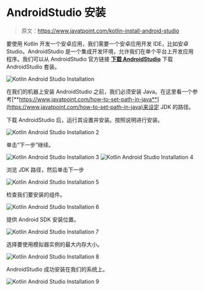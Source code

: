# AndroidStudio 安装

> 原文：<https://www.javatpoint.com/kotlin-install-android-studio>

要使用 Kotlin 开发一个安卓应用，我们需要一个安卓应用开发 IDE，比如安卓 Studio。AndroidStudio 是一个集成开发环境，允许我们在单个平台上开发应用程序。我们可以从 AndroidStudio 官方链接 [**下载 AndroidStudio**](https://developer.android.com/studio/index.html) 下载 AndroidStudio 套装。

![Kotlin Android Studio Installation](img/506ae95529ec1313c07f10338052aea4.png)

在我们的机器上安装 AndroidStudio 之前，我们必须安装 Java。在这里看一个参考[**https://www.javatpoint.com/how-to-set-path-in-java**](https://www.javatpoint.com/how-to-set-path-in-java)来设定 JDK 的路径。

下载 AndroidStudio 后，运行其设置并安装。按照说明进行安装。

![Kotlin Android Studio Installation 2](img/13908c52ef608fad76c36b4a9be08646.png)

单击“下一步”继续。

![Kotlin Android Studio Installation 3](img/57edeb1e39d710c4ebd948b90c809ca5.png)
![Kotlin Android Studio Installation 4](img/51a2b97e2d1a7bda3153b0298d484937.png)

浏览 JDK 路径，然后单击下一步

![Kotlin Android Studio Installation 5](img/64c251cc5c10f41d6ed04c175cfb62c8.png)

检查我们要安装的组件。

![Kotlin Android Studio Installation 6](img/c371d1a858844f3a712d1f6490715293.png)

提供 Android SDK 安装位置。

![Kotlin Android Studio Installation 7](img/e05dfe0ea93aea3cd534d9e34cc92a72.png)

选择要使用模拟器实例的最大内存大小。

![Kotlin Android Studio Installation 8](img/6090babfe27b149dcf9cb0124be47e64.png)

AndroidStudio 成功安装在我们的系统上。

![Kotlin Android Studio Installation 9](img/6cd2bb1f9e68f4a1e0bd3584d9dd0413.png)